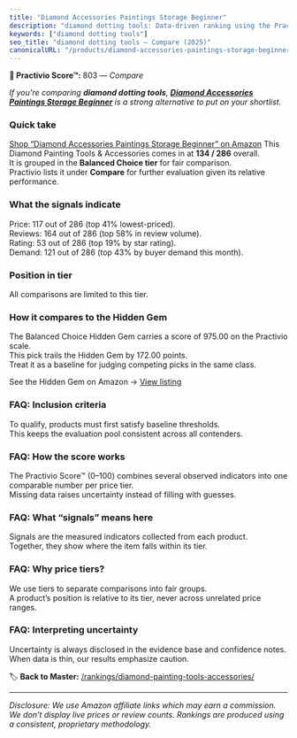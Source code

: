 ```yaml
---
title: "Diamond Accessories Paintings Storage Beginner"
description: "diamond dotting tools: Data-driven ranking using the Practivio Score™. Positioned by quality, value, demand, findability, momentum."
keywords: ["diamond dotting tools"]
seo_title: "diamond dotting tools — Compare (2025)"
canonicalURL: "/products/diamond-accessories-paintings-storage-beginner-B0DSWL3T9Z/"
---
```


**🛒 Practivio Score™:** 803 — _Compare_


*If you're comparing **diamond dotting tools**, **[Diamond Accessories Paintings Storage Beginner](https://www.amazon.com/dp/B0DSWL3T9Z?tag=practivio-20)** is a strong alternative to put on your shortlist.*
### Quick take
[Shop “Diamond Accessories Paintings Storage Beginner” on Amazon](https://www.amazon.com/dp/B0DSWL3T9Z?tag=practivio-20)
This Diamond Painting Tools & Accessories comes in at **134 / 286** overall.  
It is grouped in the **Balanced Choice tier** for fair comparison.  
Practivio lists it under **Compare** for further evaluation given its relative performance.

### What the signals indicate
Price: 117 out of 286 (top 41% lowest-priced).  
Reviews: 164 out of 286 (top 58% in review volume).  
Rating: 53 out of 286 (top 19% by star rating).  
Demand: 121 out of 286 (top 43% by buyer demand this month).

### Position in tier
All comparisons are limited to this tier.

### How it compares to the Hidden Gem
The Balanced Choice Hidden Gem carries a score of 975.00 on the Practivio scale.  
This pick trails the Hidden Gem by 172.00 points.  
Treat it as a baseline for judging competing picks in the same class.  

See the Hidden Gem on Amazon → [View listing](https://www.amazon.com/dp/B09XDLCRGN?tag=practivio-20)

### FAQ: Inclusion criteria
To qualify, products must first satisfy baseline thresholds.  
This keeps the evaluation pool consistent across all contenders.

### FAQ: How the score works
The Practivio Score™ (0–100) combines several observed indicators into one comparable number per price tier.  
Missing data raises uncertainty instead of filling with guesses.

### FAQ: What “signals” means here
Signals are the measured indicators collected from each product.  
Together, they show where the item falls within its tier.

### FAQ: Why price tiers?
We use tiers to separate comparisons into fair groups.  
A product’s position is relative to its tier, never across unrelated price ranges.

### FAQ: Interpreting uncertainty
Uncertainty is always disclosed in the evidence base and confidence notes.  
When data is thin, our results emphasize caution.

<!-- Missing template for Compare/CompareWithinPriceClass -->


🏷️ **Back to Master:** [/rankings/diamond-painting-tools-accessories/](/rankings/diamond-painting-tools-accessories/)

---
_Disclosure: We use Amazon affiliate links which may earn a commission. We don’t display live prices or review counts. Rankings are produced using a consistent, proprietary methodology._
